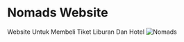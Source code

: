 # Nomads Website
 Website Untuk Membeli Tiket Liburan Dan Hotel
![Nomads](https://user-images.githubusercontent.com/106082602/199730508-6da27465-1f9c-4d4a-b5e1-b0b3d69e6798.png)

